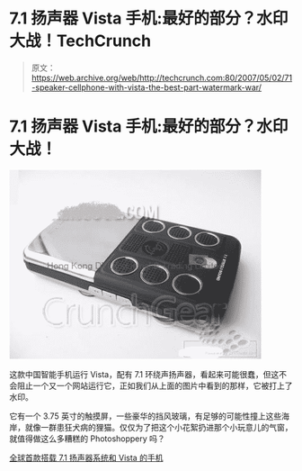 # 7.1 扬声器 Vista 手机:最好的部分？水印大战！TechCrunch

> 原文：<https://web.archive.org/web/http://techcrunch.com:80/2007/05/02/71-speaker-cellphone-with-vista-the-best-part-watermark-war/>

# 7.1 扬声器 Vista 手机:最好的部分？水印大战！

![71-2.jpg](img/1c434cdc2b0a49b8334308277e115a19.png)

这款中国智能手机运行 Vista，配有 7.1 环绕声扬声器，看起来可能很蠢，但这不会阻止一个又一个网站运行它，正如我们从上面的图片中看到的那样，它被打上了水印。

它有一个 3.75 英寸的触摸屏，一些豪华的挡风玻璃，有足够的可能性撞上这些海岸，就像一群患狂犬病的狸猫。仅仅为了把这个小花絮扔进那个小玩意儿的气窗，就值得做这么多糟糕的 Photoshoppery 吗？

[全球首款搭载 7.1 扬声器系统和 Vista 的手机](https://web.archive.org/web/20230331004658/http://justamp.blogspot.com/2007/05/worlds-first-mobile-phone-with-71.html)